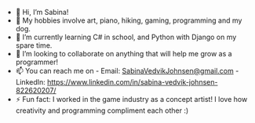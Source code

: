- 👋 Hi, I’m Sabina!
- 👀 My hobbies involve art, piano, hiking, gaming, programming and my dog.
- 🌱 I’m currently learning C# in school, and Python with Django on my spare time.
- 💞️ I’m looking to collaborate on anything that will help me grow as a programmer!
- 📫 You can reach me on
      - Email: SabinaVedvikJohnsen@gmail.com
      - LinkedIn: https://www.linkedin.com/in/sabina-vedvik-johnsen-822620207/
- ⚡ Fun fact: I worked in the game industry as a concept artist!
I love how creativity and programming compliment each other :)

<!---
SaveJohn/SaveJohn is a ✨ special ✨ repository because its `README.md` (this file) appears on your GitHub profile.
You can click the Preview link to take a look at your changes.
--->
